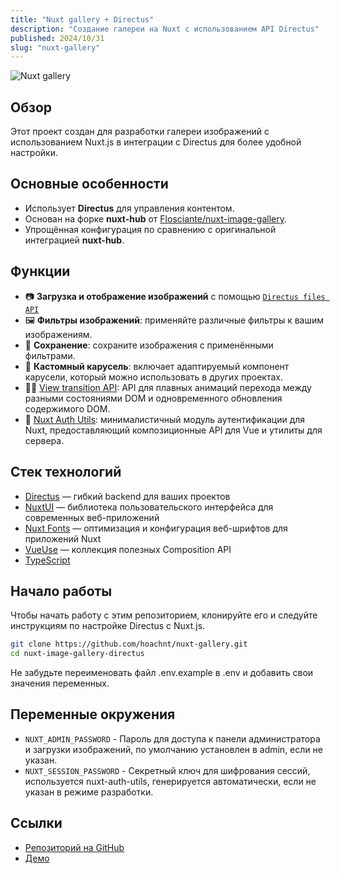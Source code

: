 ```yaml
---
title: "Nuxt gallery + Directus"
description: "Создание галереи на Nuxt с использованием API Directus"
published: 2024/10/31
slug: "nuxt-gallery"
---
```


![Nuxt gallery](/articles/nuxt-gallery.png)

## Обзор

Этот проект создан для разработки галереи изображений с использованием Nuxt.js в интеграции с Directus для более удобной настройки.

## Основные особенности

-   Использует **Directus** для управления контентом.
-   Основан на форке **nuxt-hub** от [Flosciante/nuxt-image-gallery](https://github.com/Flosciante/nuxt-image-gallery).
-   Упрощённая конфигурация по сравнению с оригинальной интеграцией **nuxt-hub**.

## Функции

-   📷 **Загрузка и отображение изображений** с помощью [`Directus files API`](https://docs.directus.io/reference/files.html)
-   🖼️ **Фильтры изображений**: применяйте различные фильтры к вашим изображениям.
-   💾 **Сохранение**: сохраните изображения с применёнными фильтрами.
-   🎠 **Кастомный карусель**: включает адаптируемый компонент карусели, который можно использовать в других проектах.
-   🏃🏻 [View transition API](https://developer.chrome.com/docs/web-platform/view-transitions): API для плавных анимаций перехода между разными состояниями DOM и одновременного обновления содержимого DOM.
-   🔑 [Nuxt Auth Utils](https://github.com/Atinux/nuxt-auth-utils): минималистичный модуль аутентификации для Nuxt, предоставляющий композиционные API для Vue и утилиты для сервера.

## Стек технологий

-   [Directus](https://directus.io/) — гибкий backend для ваших проектов
-   [NuxtUI](https://ui.nuxt.com/getting-started) — библиотека пользовательского интерфейса для современных веб-приложений
-   [Nuxt Fonts](https://github.com/nuxt/fonts) — оптимизация и конфигурация веб-шрифтов для приложений Nuxt
-   [VueUse](https://github.com/antfu/vueuse) — коллекция полезных Composition API
-   [TypeScript](https://www.typescriptlang.org/)

## Начало работы

Чтобы начать работу с этим репозиторием, клонируйте его и следуйте инструкциям по настройке Directus с Nuxt.js.

```bash
git clone https://github.com/hoachnt/nuxt-gallery.git
cd nuxt-image-gallery-directus
```

Не забудьте переименовать файл .env.example в .env и добавить свои значения переменных.

## Переменные окружения

-   `NUXT_ADMIN_PASSWORD` - Пароль для доступа к панели администратора и загрузки изображений, по умолчанию установлен в admin, если не указан.
-   `NUXT_SESSION_PASSWORD` - Секретный ключ для шифрования сессий, используется nuxt-auth-utils, генерируется автоматически, если не указан в режиме разработки.

## Ссылки

-   [Репозиторий на GitHub](https://github.com/hoachnt/nuxt-gallery)
-   [Демо](https://nuxtd-gallery.netlify.app/)
